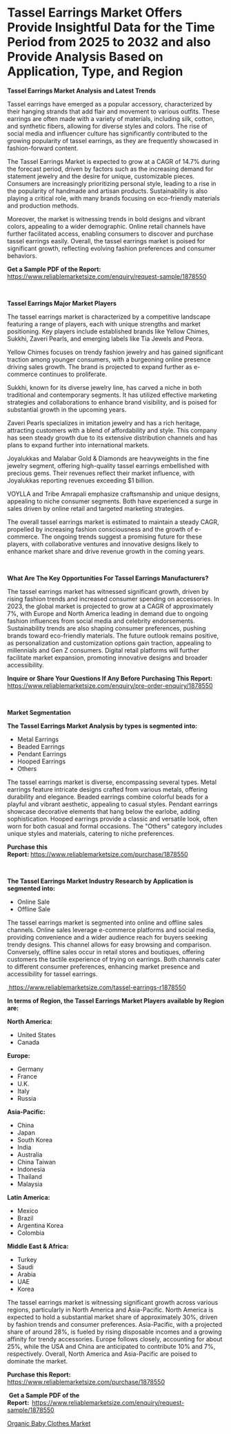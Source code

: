 <p><h1>Tassel Earrings Market Offers Provide Insightful Data for the Time Period from 2025 to 2032 and also Provide Analysis Based on Application, Type, and Region</h1></p><p><strong>Tassel Earrings Market Analysis and Latest Trends</strong></p>
<p><p>Tassel earrings have emerged as a popular accessory, characterized by their hanging strands that add flair and movement to various outfits. These earrings are often made with a variety of materials, including silk, cotton, and synthetic fibers, allowing for diverse styles and colors. The rise of social media and influencer culture has significantly contributed to the growing popularity of tassel earrings, as they are frequently showcased in fashion-forward content.</p><p>The Tassel Earrings Market is expected to grow at a CAGR of 14.7% during the forecast period, driven by factors such as the increasing demand for statement jewelry and the desire for unique, customizable pieces. Consumers are increasingly prioritizing personal style, leading to a rise in the popularity of handmade and artisan products. Sustainability is also playing a critical role, with many brands focusing on eco-friendly materials and production methods.</p><p>Moreover, the market is witnessing trends in bold designs and vibrant colors, appealing to a wider demographic. Online retail channels have further facilitated access, enabling consumers to discover and purchase tassel earrings easily. Overall, the tassel earrings market is poised for significant growth, reflecting evolving fashion preferences and consumer behaviors.</p></p>
<p><strong>Get a Sample PDF of the Report:&nbsp;</strong> <a href="https://www.reliablemarketsize.com/enquiry/request-sample/1878550?utm_campaign=3508&utm_medium=2&utm_source=Github&utm_content=ia&utm_term=04042025&utm_id=tassel-earrings">https://www.reliablemarketsize.com/enquiry/request-sample/1878550</a></p>
<p>&nbsp;</p>
<p><strong>Tassel Earrings Major Market Players</strong></p>
<p><p>The tassel earrings market is characterized by a competitive landscape featuring a range of players, each with unique strengths and market positioning. Key players include established brands like Yellow Chimes, Sukkhi, Zaveri Pearls, and emerging labels like Tia Jewels and Peora. </p><p>Yellow Chimes focuses on trendy fashion jewelry and has gained significant traction among younger consumers, with a burgeoning online presence driving sales growth. The brand is projected to expand further as e-commerce continues to proliferate.</p><p>Sukkhi, known for its diverse jewelry line, has carved a niche in both traditional and contemporary segments. It has utilized effective marketing strategies and collaborations to enhance brand visibility, and is poised for substantial growth in the upcoming years.</p><p>Zaveri Pearls specializes in imitation jewelry and has a rich heritage, attracting customers with a blend of affordability and style. This company has seen steady growth due to its extensive distribution channels and has plans to expand further into international markets.</p><p>Joyalukkas and Malabar Gold & Diamonds are heavyweights in the fine jewelry segment, offering high-quality tassel earrings embellished with precious gems. Their revenues reflect their market influence, with Joyalukkas reporting revenues exceeding $1 billion. </p><p>VOYLLA and Tribe Amrapali emphasize craftsmanship and unique designs, appealing to niche consumer segments. Both have experienced a surge in sales driven by online retail and targeted marketing strategies.</p><p>The overall tassel earrings market is estimated to maintain a steady CAGR, propelled by increasing fashion consciousness and the growth of e-commerce. The ongoing trends suggest a promising future for these players, with collaborative ventures and innovative designs likely to enhance market share and drive revenue growth in the coming years.</p></p>
<p>&nbsp;</p>
<p><strong>What Are The Key Opportunities For Tassel Earrings Manufacturers?</strong></p>
<p><p>The tassel earrings market has witnessed significant growth, driven by rising fashion trends and increased consumer spending on accessories. In 2023, the global market is projected to grow at a CAGR of approximately 7%, with Europe and North America leading in demand due to ongoing fashion influences from social media and celebrity endorsements. Sustainability trends are also shaping consumer preferences, pushing brands toward eco-friendly materials. The future outlook remains positive, as personalization and customization options gain traction, appealing to millennials and Gen Z consumers. Digital retail platforms will further facilitate market expansion, promoting innovative designs and broader accessibility.</p></p>
<p><strong>Inquire or Share Your Questions If Any Before Purchasing This Report:</strong> <a href="https://www.reliablemarketsize.com/enquiry/pre-order-enquiry/1878550?utm_campaign=3508&utm_medium=2&utm_source=Github&utm_content=ia&utm_term=04042025&utm_id=tassel-earrings">https://www.reliablemarketsize.com/enquiry/pre-order-enquiry/1878550</a></p>
<p>&nbsp;</p>
<p><strong>Market Segmentation</strong></p>
<p><strong>The Tassel Earrings Market Analysis by types is segmented into:</strong></p>
<p><ul><li>Metal Earrings</li><li>Beaded Earrings</li><li>Pendant Earrings</li><li>Hooped Earrings</li><li>Others</li></ul></p>
<p><p>The tassel earrings market is diverse, encompassing several types. Metal earrings feature intricate designs crafted from various metals, offering durability and elegance. Beaded earrings combine colorful beads for a playful and vibrant aesthetic, appealing to casual styles. Pendant earrings showcase decorative elements that hang below the earlobe, adding sophistication. Hooped earrings provide a classic and versatile look, often worn for both casual and formal occasions. The "Others" category includes unique styles and materials, catering to niche preferences.</p></p>
<p><strong>Purchase this Report:&nbsp;</strong><a href="https://www.reliablemarketsize.com/purchase/1878550?utm_campaign=3508&utm_medium=2&utm_source=Github&utm_content=ia&utm_term=04042025&utm_id=tassel-earrings">https://www.reliablemarketsize.com/purchase/1878550</a></p>
<p>&nbsp;</p>
<p><strong>The Tassel Earrings Market Industry Research by Application is segmented into:</strong></p>
<p><ul><li>Online Sale</li><li>Offline Sale</li></ul></p>
<p><p>The tassel earrings market is segmented into online and offline sales channels. Online sales leverage e-commerce platforms and social media, providing convenience and a wider audience reach for buyers seeking trendy designs. This channel allows for easy browsing and comparison. Conversely, offline sales occur in retail stores and boutiques, offering customers the tactile experience of trying on earrings. Both channels cater to different consumer preferences, enhancing market presence and accessibility for tassel earrings.</p></p>
<p><a href="https://www.reliablemarketsize.com/tassel-earrings-r1878550?utm_campaign=3508&utm_medium=2&utm_source=Github&utm_content=ia&utm_term=04042025&utm_id=tassel-earrings">&nbsp;https://www.reliablemarketsize.com/tassel-earrings-r1878550</a></p>
<p><strong>In terms of Region, the Tassel Earrings Market Players available by Region are:</strong></p>
<p>
    <p> <strong> North America: </strong>
        <ul>
            <li>United States</li>
            <li>Canada</li>
        </ul>
        </p> 
    <p> <strong> Europe: </strong>
        <ul>
            <li>Germany</li>
            <li>France</li>
            <li>U.K.</li>
            <li>Italy</li>
            <li>Russia</li>
        </ul>
        </p> 
    <p> <strong> Asia-Pacific: </strong>
        <ul>
            <li>China</li>
            <li>Japan</li>
            <li>South Korea</li>
            <li>India</li>
            <li>Australia</li>
            <li>China Taiwan</li>
            <li>Indonesia</li>
            <li>Thailand</li>
            <li>Malaysia</li>
        </ul>
        </p> 
    <p> <strong> Latin America: </strong>
        <ul>
            <li>Mexico</li>
            <li>Brazil</li>
            <li>Argentina Korea</li>
            <li>Colombia</li>
        </ul>
        </p> 
    <p> <strong> Middle East & Africa: </strong>
        <ul>
            <li>Turkey</li>
            <li>Saudi</li>
            <li>Arabia</li>
            <li>UAE</li>
            <li>Korea</li>
        </ul>
    </p>
    </p>
<p><p>The tassel earrings market is witnessing significant growth across various regions, particularly in North America and Asia-Pacific. North America is expected to hold a substantial market share of approximately 30%, driven by fashion trends and consumer preferences. Asia-Pacific, with a projected share of around 28%, is fueled by rising disposable incomes and a growing affinity for trendy accessories. Europe follows closely, accounting for about 25%, while the USA and China are anticipated to contribute 10% and 7%, respectively. Overall, North America and Asia-Pacific are poised to dominate the market.</p></p>
<p><strong>Purchase this Report: </strong><a href="https://www.reliablemarketsize.com/purchase/1878550?utm_campaign=3508&utm_medium=2&utm_source=Github&utm_content=ia&utm_term=04042025&utm_id=tassel-earrings">https://www.reliablemarketsize.com/purchase/1878550</a></p>
<p>&nbsp;<strong>Get a Sample PDF of the Report:&nbsp;&nbsp;</strong><a href="https://www.reliablemarketsize.com/enquiry/request-sample/1878550?utm_campaign=3508&utm_medium=2&utm_source=Github&utm_content=ia&utm_term=04042025&utm_id=tassel-earrings">https://www.reliablemarketsize.com/enquiry/request-sample/1878550</a></p>
<p><strong></strong></p>
<p><p><a href="https://github.com/lecaneidreks/Market-Research-Report-List-1/blob/main/organic-baby-clothes-market.md?utm_campaign=3508&utm_medium=2&utm_source=Github&utm_content=ia&utm_term=04042025&utm_id=tassel-earrings">Organic Baby Clothes Market</a></p></p>